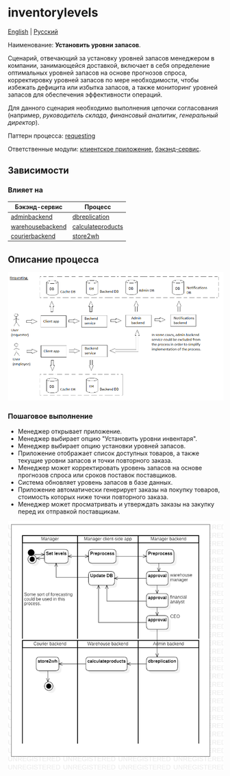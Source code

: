 # inventorylevels

[English](inventorylevels.md) | [Русский](inventorylevels.ru.md)

Наименование: **Установить уровни запасов**.

Сценарий, отвечающий за установку уровней запасов менеджером в компании, занимающейся доставкой, включает в себя определение оптимальных уровней запасов на основе прогнозов спроса, корректировку уровней запасов по мере необходимости, чтобы избежать дефицита или избытка запасов, а также мониторинг уровней запасов для обеспечения эффективности операций.

Для данного сценария необходимо выполнения цепочки согласования (например, *руководитель склада*, *финансовый аналитик*, *генеральный директор*).

Паттерн процесса: [requesting](../../processpatterns/requesting.ru.md)

Ответственные модули: [клиентское приложение](../../frontend/managerclient.md), [бэкэнд-сервис](../../backend/managerbackend.md).

## Зависимости

### Влияет на

| Бэкэнд-сервис | Процесс |
| --- | ---- |
| [adminbackend](../../backend/adminbackend.ru.md) | [dbreplication](../admin/dbreplication.ru.md) |
| [warehousebackend](../../backend/warehousebackend.ru.md) | [calculateproducts](../warehouse/calculateproducts.ru.md) |
| [courierbackend](../../backend/courierbackend.ru.md) | [store2wh](../courier/store2wh.ru.md) |

## Описание процесса

![requesting_overall](../../img/processpatterns/requesting_overall.png)

### Пошаговое выполнение

- Менеджер открывает приложение.
- Менеджер выбирает опцию "Установить уровни инвентаря".
- Менеджер выбирает опцию установки уровней запасов.
- Приложение отображает список доступных товаров, а также текущие уровни запасов и точки повторного заказа.
- Менеджер может корректировать уровень запасов на основе прогнозов спроса или сроков поставок поставщиков.
- Система обновляет уровень запасов в базе данных.
- Приложение автоматически генерирует заказы на покупку товаров, стоимость которых ниже точки повторного заказа.
- Менеджер может просматривать и утверждать заказы на закупку перед их отправкой поставщикам.

![manager.inventorylevels](../../img/activitydiagrams/manager.inventorylevels.png)
